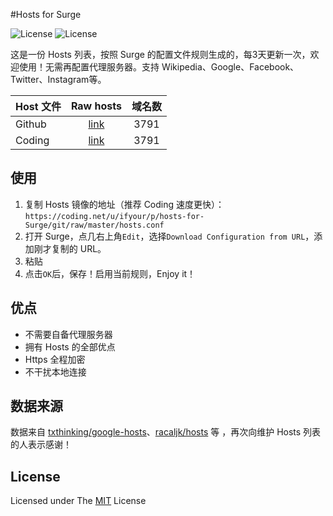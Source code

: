 #Hosts for Surge

![License](https://img.shields.io/badge/License-MIT-orange.svg)
![License](https://api.travis-ci.org/2ndalpha/gasmask.svg)


这是一份 Hosts 列表，按照 Surge 的配置文件规则生成的，每3天更新一次，欢迎使用！无需再配置代理服务器。支持 Wikipedia、Google、Facebook、Twitter、Instagram等。

Host 文件 | Raw hosts | 域名数
---------|:---------:|:---------:
Github  | [link](https://raw.githubusercontent.com/ifyour/Hosts-for-Surge/master/hosts.conf) | 3791
Coding | [link](https://coding.net/u/ifyour/p/hosts-for-Surge/git/raw/master/hosts.conf) | 3791


## 使用

1. 复制 Hosts 镜像的地址（推荐 Coding 速度更快）：`https://coding.net/u/ifyour/p/hosts-for-Surge/git/raw/master/hosts.conf`
2. 打开 Surge，点几右上角`Edit`，选择`Download Configuration from URL`，添加刚才复制的 URL。
3. 粘贴
4. 点击`OK`后，保存！启用当前规则，Enjoy it！

## 优点

* 不需要自备代理服务器
* 拥有 Hosts 的全部优点
* Https 全程加密
* 不干扰本地连接


## 数据来源

数据来自 [txthinking/google-hosts](https://github.com/txthinking/google-hosts)、[racaljk/hosts](https://github.com/racaljk/hosts) 等 ，再次向维护 Hosts 列表的人表示感谢！

## License
Licensed under The [MIT](https://github.com/txthinking/google-hosts/blob/master/LICENSE) License






